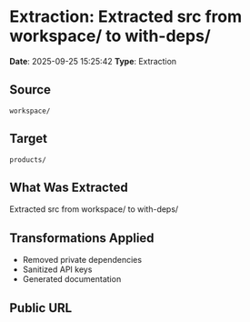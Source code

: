 # Extraction: Extracted src from workspace/ to with-deps/

**Date**: 2025-09-25 15:25:42
**Type**: Extraction

## Source
`workspace/`

## Target
`products/`

## What Was Extracted
Extracted src from workspace/ to with-deps/

## Transformations Applied
- Removed private dependencies
- Sanitized API keys
- Generated documentation

## Public URL

